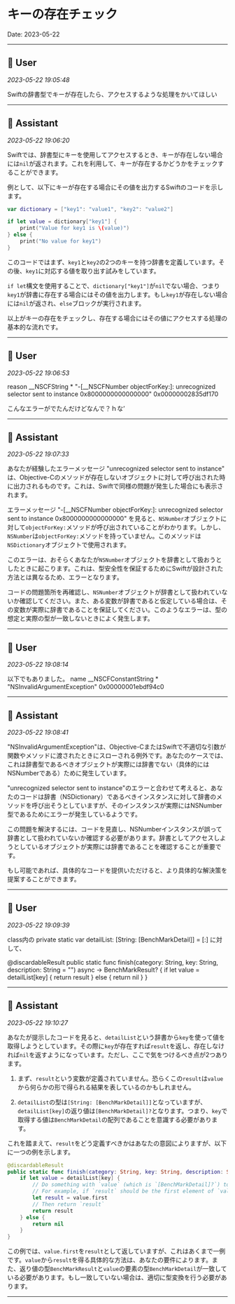 # キーの存在チェック

Date: 2023-05-22

---

## 👤 User
*2023-05-22 19:05:48*

Swiftの辞書型でキーが存在したら、アクセスするような処理をかいてほしい

---

## 🤖 Assistant
*2023-05-22 19:06:20*

Swiftでは、辞書型にキーを使用してアクセスするとき、キーが存在しない場合には`nil`が返されます。これを利用して、キーが存在するかどうかをチェックすることができます。

例として、以下にキーが存在する場合にその値を出力するSwiftのコードを示します。

```swift
var dictionary = ["key1": "value1", "key2": "value2"]

if let value = dictionary["key1"] {
    print("Value for key1 is \(value)")
} else {
    print("No value for key1")
}
```

このコードではまず、`key1`と`key2`の2つのキーを持つ辞書を定義しています。その後、`key1`に対応する値を取り出す試みをしています。

`if let`構文を使用することで、`dictionary["key1"]`が`nil`でない場合、つまり`key1`が辞書に存在する場合にはその値を出力します。もし`key1`が存在しない場合には`nil`が返され、`else`ブロックが実行されます。

以上がキーの存在をチェックし、存在する場合にはその値にアクセスする処理の基本的な流れです。

---

## 👤 User
*2023-05-22 19:06:53*

reason	__NSCFString *	"-[__NSCFNumber objectForKey:]: unrecognized selector sent to instance 0x8000000000000000"	0x00000002835df170

こんなエラーがでたんだけどなんで？ｈな’

---

## 🤖 Assistant
*2023-05-22 19:07:33*

あなたが経験したエラーメッセージ "unrecognized selector sent to instance" は、Objective-Cのメソッドが存在しないオブジェクトに対して呼び出された時に出力されるものです。これは、Swiftで同様の問題が発生した場合にも表示されます。

エラーメッセージ "-[__NSCFNumber objectForKey:]: unrecognized selector sent to instance 0x8000000000000000" を見ると、`NSNumber`オブジェクトに対して`objectForKey:`メソッドが呼び出されていることがわかります。しかし、`NSNumber`は`objectForKey:`メソッドを持っていません。このメソッドは`NSDictionary`オブジェクトで使用されます。

このエラーは、おそらくあなたが`NSNumber`オブジェクトを辞書として扱おうとしたときに起こります。これは、型安全性を保証するためにSwiftが設計された方法とは異なるため、エラーとなります。

コードの問題箇所を再確認し、`NSNumber`オブジェクトが辞書として扱われていないか確認してください。また、ある変数が辞書であると仮定している場合は、その変数が実際に辞書であることを保証してください。このようなエラーは、型の想定と実際の型が一致しないときによく発生します。

---

## 👤 User
*2023-05-22 19:08:14*

以下でもありました。
name	__NSCFConstantString *	"NSInvalidArgumentException"	0x00000001ebdf94c0

---

## 🤖 Assistant
*2023-05-22 19:08:41*

"NSInvalidArgumentException"は、Objective-CまたはSwiftで不適切な引数が関数やメソッドに渡されたときにスローされる例外です。あなたのケースでは、これは辞書型であるべきオブジェクトが実際には辞書でない（具体的にはNSNumberである）ために発生しています。

"unrecognized selector sent to instance"のエラーと合わせて考えると、あなたのコードは辞書（NSDictionary）であるべきインスタンスに対して辞書のメソッドを呼び出そうとしていますが、そのインスタンスが実際にはNSNumber型であるためにエラーが発生しているようです。

この問題を解決するには、コードを見直し、NSNumberインスタンスが誤って辞書として扱われていないか確認する必要があります。辞書としてアクセスしようとしているオブジェクトが実際には辞書であることを確認することが重要です。

もし可能であれば、具体的なコードを提供いただけると、より具体的な解決策を提案することができます。

---

## 👤 User
*2023-05-22 19:09:39*

class内の private static var detailList: [String: [BenchMarkDetail]] = [:] に対して、

@discardableResult
    public static func finish(category: String, key: String, description: String = "") async -&gt; BenchMarkResult? {
        if let value = detailList[key] {
            return result
        } else {
            return nil
        }
    }

---

## 🤖 Assistant
*2023-05-22 19:10:27*

あなたが提示したコードを見ると、`detailList`という辞書から`key`を使って値を取得しようとしています。その際に`key`が存在すれば`result`を返し、存在しなければ`nil`を返すようになっています。ただし、ここで気をつけるべき点が2つあります。

1. まず、`result`という変数が定義されていません。恐らくこの`result`は`value`から何らかの形で得られる結果を表しているのかもしれません。

2. `detailList`の型は`[String: [BenchMarkDetail]]`となっていますが、`detailList[key]`の返り値は`[BenchMarkDetail]?`となります。つまり、`key`で取得する値は`BenchMarkDetail`の配列であることを意識する必要があります。

これを踏まえて、`result`をどう定義すべきかはあなたの意図によりますが、以下に一つの例を示します。

```swift
@discardableResult
public static func finish(category: String, key: String, description: String = "") async -> BenchMarkResult? {
    if let value = detailList[key] {
        // Do something with `value` (which is `[BenchMarkDetail]?`) to obtain `result`
        // For example, if `result` should be the first element of `value`:
        let result = value.first
        // Then return `result`
        return result
    } else {
        return nil
    }
}
```

この例では、`value.first`を`result`として返していますが、これはあくまで一例です。`value`から`result`を得る具体的な方法は、あなたの要件によります。また、返り値の型`BenchMarkResult`と`value`の要素の型`BenchMarkDetail`が一致している必要があります。もし一致していない場合は、適切に型変換を行う必要があります。

---
